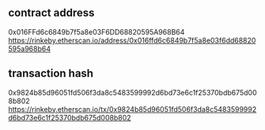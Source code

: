 ## contract address
0x016FFd6c6849b7f5a8e03F6DD68820595A968B64
https://rinkeby.etherscan.io/address/0x016ffd6c6849b7f5a8e03f6dd68820595a968b64

## transaction hash
0x9824b85d96051fd506f3da8c5483599992d6bd73e6c1f25370bdb675d008b802
https://rinkeby.etherscan.io/tx/0x9824b85d96051fd506f3da8c5483599992d6bd73e6c1f25370bdb675d008b802